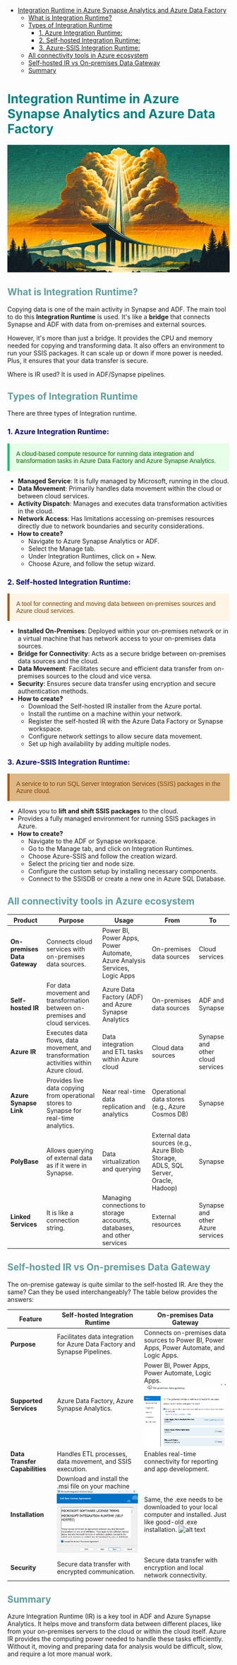 
- [Integration Runtime in Azure Synapse Analytics and Azure Data Factory](#integration-runtime-in-azure-synapse-analytics-and-azure-data-factory)
  - [What is Integration Runtime?](#what-is-integration-runtime)
  - [Types of Integration Runtime](#types-of-integration-runtime)
    - [1. Azure Integration Runtime:](#1-azure-integration-runtime)
    - [2. Self-hosted Integration Runtime:](#2-self-hosted-integration-runtime)
    - [3. Azure-SSIS Integration Runtime:](#3-azure-ssis-integration-runtime)
  - [All connectivity tools in Azure ecosystem](#all-connectivity-tools-in-azure-ecosystem)
  - [Self-hosted IR vs On-premises Data Gateway](#self-hosted-ir-vs-on-premises-data-gateway)
  - [Summary](#summary)

#  <span style="color: Teal">Integration Runtime in Azure Synapse Analytics and Azure Data Factory</span>

![alt text](images\IR.jpg)
## <span style="color: CadetBlue">What is Integration Runtime?</span>

Copying data is one of the main activity in Synapse and ADF. The main tool to do this **Integration Runtime** is used. It's like a **bridge** that connects Synapse and ADF with data from on-premises and external sources.

However, it's more than just a bridge. It provides the CPU and memory needed for copying and transforming data. It also offers an environment to run your SSIS packages. It can scale up or down if more power is needed. Plus, it ensures that your data transfer is secure.

Where is IR used? It is used in ADF/Synapse pipelines.

## <span style="color: CadetBlue">Types of Integration Runtime</span>

There are three types of Integration runtime.

### <span style="color: Navy">1. Azure Integration Runtime:</span>


<p style="color: #006600; font-family: 'Trebuchet MS', Helvetica, sans-serif; background-color: #e6ffe6; padding: 15px; border-left: 5px solid #00cc66;">
A cloud-based compute resource for running data integration and transformation tasks in Azure Data Factory and Azure Synapse Analytics.
</p>


- **Managed Service**: It is fully managed by Microsoft, running in the cloud.
- **Data Movement**: Primarily handles data movement within the cloud or between cloud services.
- **Activity Dispatch**: Manages and executes data transformation activities in the cloud.
- **Network Access**: Has limitations accessing on-premises resources directly due to network boundaries and security considerations.
- **How to create?**
   - Navigate to Azure Synapse Analytics or ADF.
   - Select the Manage tab.
   - Under Integration Runtimes, click on + New.
   - Choose Azure, and follow the setup wizard.

### <span style="color: Navy">2. Self-hosted Integration Runtime:</span>
 <p style="color: #804000; font-family: 'Trebuchet MS', Helvetica, sans-serif; background-color: #fff5e6; padding: 15px; border-left: 5px solid #b35900;">
A tool for connecting and moving data between on-premises sources and Azure cloud services.
</p>
 

  - **Installed On-Premises**: Deployed within your on-premises network or in a virtual machine that has network access to your on-premises data sources.
  - **Bridge for Connectivity**: Acts as a secure bridge between on-premises data sources and the cloud.
  - **Data Movement**: Facilitates secure and efficient data transfer from on-premises sources to the cloud and vice versa.
  - **Security**: Ensures secure data transfer using encryption and secure authentication methods.
  - **How to create?**
    - Download the Self-hosted IR installer from the Azure portal.
    - Install the runtime on a machine within your network.
    - Register the self-hosted IR with the Azure Data Factory or Synapse workspace.
    - Configure network settings to allow secure data movement.
    - Set up high availability by adding multiple nodes.

### <span style="color: Navy">3. Azure-SSIS Integration Runtime:</span>

 <p style="color: #804000; font-family: 'Trebuchet MS', Helvetica, sans-serif; background-color: BurlyWood; padding: 15px; border-left: 5px solid #b35900;">
A service to to run SQL Server Integration Services (SSIS) packages in the Azure cloud.
</p>



   - Allows you to **lift and shift SSIS packages** to the cloud.
   - Provides a fully managed environment for running SSIS packages in Azure.
   - **How to create?**
     - Navigate to the ADF or Synapse workspace.
     - Go to the Manage tab, and click on Integration Runtimes.
     - Choose Azure-SSIS and follow the creation wizard.
     - Select the pricing tier and node size.
     - Configure the custom setup by installing necessary components.
     - Connect to the SSISDB or create a new one in Azure SQL Database.

## <span style="color: CadetBlue">All connectivity tools in Azure ecosystem</span>


| **Product**                         | **Purpose**                                                                                           | **Usage**                                                                | **From**                    | **To**                       |
|-------------------------------------|-------------------------------------------------------------------------------------------------------|-------------------------------------------------------------------------|-----------------------------|------------------------------|
| **On-premises Data Gateway**        | Connects cloud services with on-premises data sources.                                        | Power BI, Power Apps, Power Automate, Azure Analysis Services, Logic Apps| On-premises data sources    | Cloud services               |
| **Self-hosted IR** | For data movement and transformation between on-premises and cloud services.                       | Azure Data Factory (ADF) and Azure Synapse Analytics                     | On-premises data sources    | ADF and Synapse              |
| **Azure IR**  | Executes data flows, data movement, and transformation activities within Azure cloud.                   | Data integration and ETL tasks within Azure cloud                        | Cloud data sources          | Synapse and other cloud services |
| **Azure Synapse Link**              | Provides live data copying from operational stores to Synapse for real-time analytics.                  | Near real-time data replication and analytics                            | Operational data stores (e.g., Azure Cosmos DB) | Synapse                    |
| **PolyBase**                        | Allows querying of external data as if it were in Synapse.                                             | Data virtualization and querying                                        | External data sources (e.g., Azure Blob Storage, ADLS, SQL Server, Oracle, Hadoop) | Synapse                    |
| **Linked Services**                 | It is like a connection string.                     | Managing connections to storage accounts, databases, and other services | External resources          | Synapse and other Azure services |

## <span style="color: CadetBlue">Self-hosted IR vs On-premises Data Gateway</span>

The on-premise gateway is quite similar to the self-hosted IR. Are they the same? Can they be used interchangeably? The table below provides the answers:

| Feature                         | Self-hosted Integration Runtime                               | On-premises Data Gateway                                   |
|---------------------------------|--------------------------------------------------------------|-----------------------------------------------------------|
| **Purpose**                     | Facilitates data integration for Azure Data Factory and Synapse Pipelines. | Connects on-premises data sources to Power BI, Power Apps, Power Automate, and Logic Apps. |
| **Supported Services**          | Azure Data Factory, Azure Synapse Analytics.                 | Power BI, Power Apps, Power Automate, Logic Apps. ![alt text](images\image-1.png)        |
| **Data Transfer Capabilities**  | Handles ETL processes, data movement, and SSIS execution. | Enables real-time connectivity for reporting and app development. |
| **Installation**                | Download and install the .msi file  on your machine ![alt text](images\image-2.png)|Same, the .exe needs to be downloaded to your local computer and installed. Just like good-old .exe installation. ![alt text](image.png)|
| **Security**                    | Secure data transfer with encrypted communication.           | Secure data transfer with encryption and local network connectivity. |

## <span style="color: CadetBlue">Summary</span>

Azure Integration Runtime (IR) is a key tool in ADF and Azure Synapse Analytics. It helps move and transform data between different places, like from your on-premises servers to the cloud or within the cloud itself. Azure IR provides the computing power needed to handle these tasks efficiently. Without it, moving and preparing data for analysis would be difficult, slow, and require a lot more manual work.